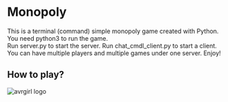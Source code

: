 # Monopoly
This is a terminal (command) simple monopoly game created with Python.</br>
You need python3 to run the game.</br>
Run server.py to start the server.
Run chat_cmdl_client.py to start a client.
You can have multiple players and multiple games under one server. Enjoy!

## How to play?
![avrgirl logo](http://i.imgur.com/hFXbPIe.png)
